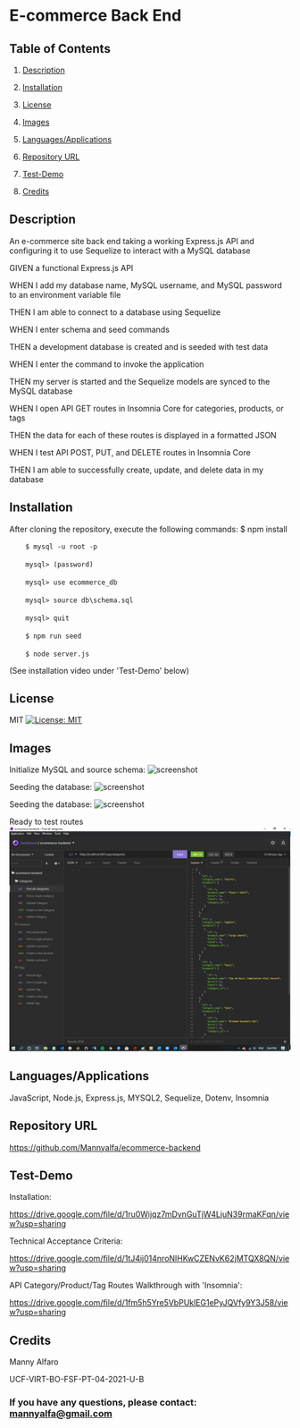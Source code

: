 # E-commerce Back End 

## Table of Contents

1. [Description](#description)

2. [Installation](#installation)

4. [License](#license)

5. [Images](#Images)

6. [Languages/Applications](#languages-applications)

7. [Repository URL](#repository-url)

8. [Test-Demo](#test-demo)

9. [Credits](#credits)

## Description
An e-commerce site back end taking a working Express.js API and configuring it to use
Sequelize to interact with a MySQL database

GIVEN a functional Express.js API

WHEN I add my database name, MySQL username, and MySQL password to an environment variable file

THEN I am able to connect to a database using Sequelize

WHEN I enter schema and seed commands

THEN a development database is created and is seeded with test data

WHEN I enter the command to invoke the application

THEN my server is started and the Sequelize models are synced to the MySQL database

WHEN I open API GET routes in Insomnia Core for categories, products, or tags

THEN the data for each of these routes is displayed in a formatted JSON

WHEN I test API POST, PUT, and DELETE routes in Insomnia Core

THEN I am able to successfully create, update, and delete data in my database

## Installation

After cloning the repository, execute the following commands:
	$ npm install
    	
        $ mysql -u root -p
    	
        mysql> (password)
    	
        mysql> use ecommerce_db
    	
        mysql> source db\schema.sql    
    	
        mysql> quit
    	
        $ npm run seed
    	
        $ node server.js

(See installation video under 'Test-Demo' below)

## License
MIT [![License: MIT](https://img.shields.io/badge/License-MIT-yellow.svg)](https://opensource.org/licenses/MIT)

## Images
Initialize MySQL and source schema:
![screenshot]()

Seeding the database:
![screenshot]()

Seeding the database:
![screenshot]()

Ready to test routes
![screenshot](https://github.com/Mannyalfa/ecommerce-backend/blob/main/images/screenshot.jpg)

## Languages/Applications
JavaScript, Node.js, Express.js, MYSQL2, Sequelize, Dotenv, Insomnia

## Repository URL
https://github.com/Mannyalfa/ecommerce-backend

## Test-Demo

Installation:

https://drive.google.com/file/d/1ru0Wijqz7mDvnGuTjW4LjuN39rmaKFqn/view?usp=sharing

Technical Acceptance Criteria:

https://drive.google.com/file/d/1tJ4ij014nroNlHKwCZENvK62jMTQX8QN/view?usp=sharing

API Category/Product/Tag Routes Walkthrough with 'Insomnia':

https://drive.google.com/file/d/1fm5h5Yre5VbPUklEG1ePyJQVfy9Y3J58/view?usp=sharing
    
## Credits
Manny Alfaro

UCF-VIRT-BO-FSF-PT-04-2021-U-B

### If you have any questions, please contact: mannyalfa@gmail.com